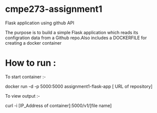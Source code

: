 # cmpe273-assignment1
Flask application using github API

The purpose is to build a simple Flask application which reads its configration data from a Github repo.Also includes a DOCKERFILE for creating a docker container

# How to run :

To start container :-

docker run -d -p 5000:5000 assignment1-flask-app [ URL of repository]

To view output :- 

curl -i [IP_Address of container]:5000/v1/[file name] 



